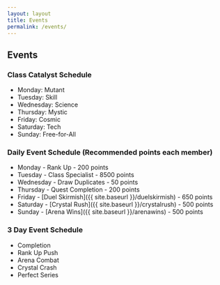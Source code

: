 ```yaml
---
layout: layout
title: Events
permalink: /events/
---
```


## Events

### Class Catalyst Schedule
* Monday: Mutant
* Tuesday: Skill
* Wednesday: Science
* Thursday: Mystic
* Friday: Cosmic
* Saturday: Tech
* Sunday: Free-for-All

### Daily Event Schedule (Recommended points each member)
* Monday - Rank Up - 200 points
* Tuesday - Class Specialist - 8500 points
* Wednesday - Draw Duplicates - 50 points
* Thursday - Quest Completion - 200 points
* Friday - [Duel Skirmish]({{ site.baseurl }}/duelskirmish) - 650 points
* Saturday - [Crystal Rush]({{ site.baseurl }}/crystalrush) - 500 points
* Sunday - [Arena Wins]({{ site.baseurl }}/arenawins) - 500 points

### 3 Day Event Schedule
* Completion
* Rank Up Push
* Arena Combat
* Crystal Crash
* Perfect Series